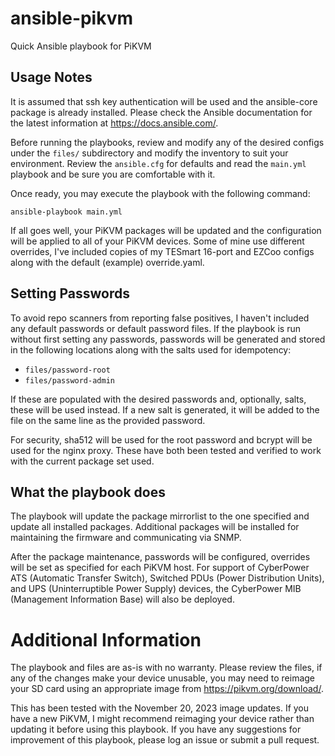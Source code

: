 # ansible-pikvm
Quick Ansible playbook for PiKVM

## Usage Notes
It is assumed that ssh key authentication will be used and the ansible-core
package is already installed. Please check the Ansible documentation for
the latest information at https://docs.ansible.com/.

Before running the playbooks, review and modify any of the desired configs
under the `files/` subdirectory and modify the inventory to suit your
environment. Review the `ansible.cfg` for defaults and read the `main.yml`
playbook and be sure you are comfortable with it.

Once ready, you may execute the playbook with the following command:

```
ansible-playbook main.yml
```

If all goes well, your PiKVM packages will be updated and the configuration
will be applied to all of your PiKVM devices. Some of mine use different
overrides, I've included copies of my TESmart 16-port and EZCoo configs
along with the default (example) override.yaml.

## Setting Passwords
To avoid repo scanners from reporting false positives, I haven't included
any default passwords or default password files. If the playbook is run
without first setting any passwords, passwords will be generated and stored
in the following locations along with the salts used for idempotency:

- `files/password-root`
- `files/password-admin`

If these are populated with the desired passwords and, optionally, salts,
these will be used instead. If a new salt is generated, it will be added
to the file on the same line as the provided password.

For security, sha512 will be used for the root password and bcrypt will
be used for the nginx proxy. These have both been tested and verified to
work with the current package set used.

## What the playbook does
The playbook will update the package mirrorlist to the one specified and
update all installed packages. Additional packages will be installed for
maintaining the firmware and communicating via SNMP.

After the package maintenance, passwords will be configured, overrides
will be set as specified for each PiKVM host. For support of CyberPower
ATS (Automatic Transfer Switch), Switched PDUs (Power Distribution Units),
and UPS (Uninterruptible Power Supply) devices, the CyberPower MIB (Management
Information Base) will also be deployed.

# Additional Information
The playbook and files are as-is with no warranty. Please review the files,
if any of the changes make your device unusable, you may need to reimage
your SD card using an appropriate image from https://pikvm.org/download/.

This has been tested with the November 20, 2023 image updates. If you have
a new PiKVM, I might recommend reimaging your device rather than updating
it before using this playbook. If you have any suggestions for improvement
of this playbook, please log an issue or submit a pull request.
